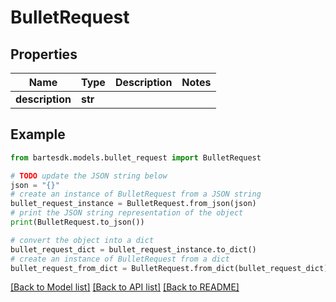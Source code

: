# BulletRequest


## Properties

Name | Type | Description | Notes
------------ | ------------- | ------------- | -------------
**description** | **str** |  | 

## Example

```python
from bartesdk.models.bullet_request import BulletRequest

# TODO update the JSON string below
json = "{}"
# create an instance of BulletRequest from a JSON string
bullet_request_instance = BulletRequest.from_json(json)
# print the JSON string representation of the object
print(BulletRequest.to_json())

# convert the object into a dict
bullet_request_dict = bullet_request_instance.to_dict()
# create an instance of BulletRequest from a dict
bullet_request_from_dict = BulletRequest.from_dict(bullet_request_dict)
```
[[Back to Model list]](../README.md#documentation-for-models) [[Back to API list]](../README.md#documentation-for-api-endpoints) [[Back to README]](../README.md)


